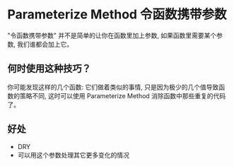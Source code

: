 # Parameterize Method 令函数携带参数

"令函数携带参数" 并不是简单的让你在函数里加上参数, 如果函数里需要某个参数, 我们谁都会加上它。

## 何时使用这种技巧？

你可能发现这样的几个函数: 它们做着类似的事情, 只是因为极少的几个值导致函数的策略不同, 这时可以使用 Parameterize Method 消除函数中那些重复的代码了。

## 好处

* DRY
* 可以用这个参数处理其它更多变化的情况
